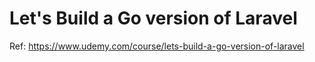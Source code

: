 # Let's Build a Go version of Laravel

Ref: https://www.udemy.com/course/lets-build-a-go-version-of-laravel
